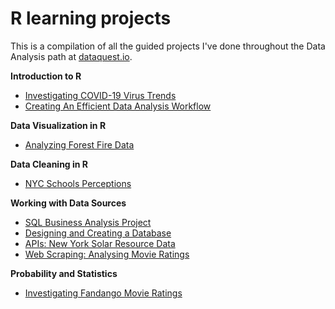 # R learning projects

This is a compilation of all the guided projects I've done throughout the Data Analysis path at [dataquest.io](dataquest.io).


**Introduction to R**
* [Investigating COVID-19 Virus Trends](projects/covid19_project/COVID19_virus_trends.Rmd)
* [Creating An Efficient Data Analysis Workflow](projects/covid19_project/data_analysis_workflow.Rmd)

**Data Visualization in R**
* [Analyzing Forest Fire Data](projects/analyzing_forest_fire_data/analyzing_forest_fire_data.Rmd)

**Data Cleaning in R**
* [NYC Schools Perceptions](projects/NYC_Schools_Perceptions/NYC_Schools_Perceptions.Rmd)

**Working with Data Sources**
* [SQL Business Analysis Project](projects/SQL/SQL_Business_Analysis_Project.Rmd)
* [Designing and Creating a Database](projects/SQL/Designing_and_Creating_a_Database.Rmd)
* [APIs: New York Solar Resource Data](projects/APIs/NY_Solar_Resources.Rmd)
* [Web Scraping: Analysing Movie Ratings](projects/web-scraping/Analyzing_Movie_Ratings.Rmd )

**Probability and Statistics**
* [Investigating Fandango Movie Ratings](projects/Investigating-Fandango-Movie_Rating/Investigating_Fandango_Movie_Ratings.Rmd)


